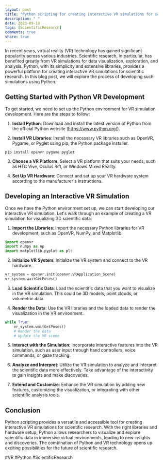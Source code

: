 ```yaml
---
layout: post
title: "Python scripting for creating interactive VR simulations for scientific research"
description: " "
date: 2023-09-19
tags: [ScientificResearch]
comments: true
share: true
---
```


In recent years, virtual reality (VR) technology has gained significant popularity across various industries. Scientific research, in particular, has benefited greatly from VR simulations for data visualization, exploration, and analysis. Python, with its simplicity and extensive libraries, provides a powerful platform for creating interactive VR simulations for scientific research. In this blog post, we will explore the process of developing such simulations using Python.

## Getting Started with Python VR Development

To get started, we need to set up the Python environment for VR simulation development. Here are the steps to follow:

1. **Install Python**: Download and install the latest version of Python from the official Python website (https://www.python.org/).

2. **Install VR Libraries**: Install the necessary VR libraries such as OpenVR, Pygame, or Pyglet using pip, the Python package installer.

```
pip install openvr pygame pyglet
```

3. **Choose a VR Platform**: Select a VR platform that suits your needs, such as HTC Vive, Oculus Rift, or Windows Mixed Reality.

4. **Set Up VR Hardware**: Connect and set up your VR hardware system according to the manufacturer's instructions.

## Developing an Interactive VR Simulation

Once we have the Python environment set up, we can start developing our interactive VR simulation. Let's walk through an example of creating a VR simulation for visualizing 3D scientific data:

1. **Import the Libraries**: Import the necessary Python libraries for VR development, such as OpenVR, NumPy, and Matplotlib.

```python
import openvr
import numpy as np
import matplotlib.pyplot as plt
```

2. **Initialize VR System**: Initialize the VR system and connect to the VR hardware.

```python
vr_system = openvr.init(openvr.VRApplication_Scene)
vr_system.waitGetPoses()
```

3. **Load Scientific Data**: Load the scientific data that you want to visualize in the VR simulation. This could be 3D models, point clouds, or volumetric data.

4. **Render the Data**: Use the VR libraries and the loaded data to render the visualization in the VR environment.

```python
while True:
    vr_system.waitGetPoses()
    # Render the data
    # Update the VR scene
```

5. **Interact with the Simulation**: Incorporate interactive features into the VR simulation, such as user input through hand controllers, voice commands, or gaze tracking.

6. **Analyze and Interpret**: Utilize the VR simulation to analyze and interpret the scientific data more effectively. Take advantage of the interactivity to gain insights and make discoveries.

7. **Extend and Customize**: Enhance the VR simulation by adding new features, customizing the visualization, or integrating with other scientific analysis tools.

## Conclusion

Python scripting provides a versatile and accessible tool for creating interactive VR simulations for scientific research. With the right libraries and hardware setup, Python allows researchers to visualize and explore scientific data in immersive virtual environments, leading to new insights and discoveries. The combination of Python and VR technology opens up exciting possibilities for the future of scientific research.

#VR #Python #ScientificResearch